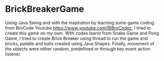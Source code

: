 # BrickBreakerGame
Using Java Swing and with the inspiration by learning some game coding from BroCode Youtube https://www.youtube.com/@BroCodez, I tried to create this game on my own.
With codes learnt from Snake Game and Pong Game, I tried to create Brick Breaker using thread to run the game and bricks, paddle and balls created using Java Shapes.
Finally, movement of the objects were either random, predefined or through key event action listener.
